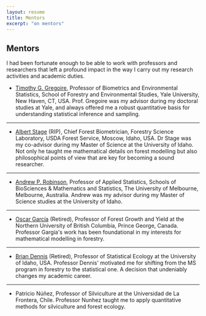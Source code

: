 ```yaml
---
layout: resume
title: Mentors
excerpt: "on mentors"
---
```


## Mentors

I had been fortunate enough to be able to work with professors and researchers that left a profound impact in the way I carry out my
research activities and academic duties.


* [Timothy G. Gregoire](https://environment.yale.edu/profile/gregoire/), Professor of Biometrics and Environmental Statistics, School of Forestry and Environmental Studies, Yale University, New Haven, CT, USA. Prof. Gregoire was my advisor during my doctoral studies at Yale, and always offered me a robust quantitative basis for understanding statistical inference and sampling. 
---
* [Albert Stage](https://www.researchgate.net/scientific-contributions/28298976-Albert-R-Stage) (RIP), Chief Forest Biometrician, Forestry Science Laboratory, USDA Forest Service, Moscow, Idaho, USA. Dr Stage was my co-advisor during my Master of Science at the University of Idaho. Not only he taught me mathematical details on forest modelling but also philosophical points of view that are key for becoming a sound researcher.
---
* [Andrew P. Robinson](https://researchers.ms.unimelb.edu.au/~apro@unimelb/), Professor of Applied Statistics, Schools of BioSciences & Mathematics and Statistics, The University of Melbourne, Melbourne, Australia. Andrew was my advisor during my Master of Science studies at the University of Idaho. 
---
* [Oscar García](https://www.researchgate.net/profile/Oscar_Garcia30) (Retired), Professor of Forest Growth and Yield at the Northern University of British Columbia, Prince George, Canada. Professor Gargía's work has been foundational in my interests for mathematical modelling in forestry. 
---
* [Brian Dennis](https://www.uidaho.edu/cnr/faculty/dennis) (Retired), Professor of Statistical Ecology at the University of Idaho, USA. Professor Dennis' motivated me for shifting from the MS program in forestry to the statistical one. A decision that undeniably changes my academic career.
---
* Patricio Núñez, Professor of Silviculture at the Universidad de La Frontera, Chile. Professor Nunhez taught me to apply quantitative
 methods for silviculture and forest ecology.

<!-- ### Footer
Last updated: August 2020 -->
